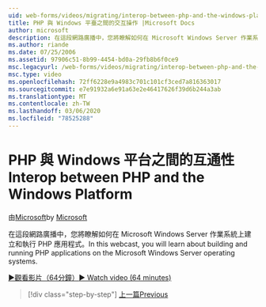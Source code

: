 ```yaml
---
uid: web-forms/videos/migrating/interop-between-php-and-the-windows-platform
title: PHP 與 Windows 平臺之間的交互操作 |Microsoft Docs
author: microsoft
description: 在這段網路廣播中，您將瞭解如何在 Microsoft Windows Server 作業系統上建立和執行 PHP 應用程式。
ms.author: riande
ms.date: 07/25/2006
ms.assetid: 97906c51-8b99-4454-bd0a-29fb8b6f0ce9
msc.legacyurl: /web-forms/videos/migrating/interop-between-php-and-the-windows-platform
msc.type: video
ms.openlocfilehash: 72ff6228e9a4983c701c101cf3ced7a816363017
ms.sourcegitcommit: e7e91932a6e91a63e2e46417626f39d6b244a3ab
ms.translationtype: MT
ms.contentlocale: zh-TW
ms.lasthandoff: 03/06/2020
ms.locfileid: "78525288"
---
```

# <a name="interop-between-php-and-the-windows-platform"></a><span data-ttu-id="99c4b-103">PHP 與 Windows 平台之間的互通性</span><span class="sxs-lookup"><span data-stu-id="99c4b-103">Interop between PHP and the Windows Platform</span></span>

<span data-ttu-id="99c4b-104">由[Microsoft](https://github.com/microsoft)</span><span class="sxs-lookup"><span data-stu-id="99c4b-104">by [Microsoft](https://github.com/microsoft)</span></span>

<span data-ttu-id="99c4b-105">在這段網路廣播中，您將瞭解如何在 Microsoft Windows Server 作業系統上建立和執行 PHP 應用程式。</span><span class="sxs-lookup"><span data-stu-id="99c4b-105">In this webcast, you will learn about building and running PHP applications on the Microsoft Windows Server operating systems.</span></span>

[<span data-ttu-id="99c4b-106">&#9654;觀看影片（64分鐘）</span><span class="sxs-lookup"><span data-stu-id="99c4b-106">&#9654; Watch video (64 minutes)</span></span>](https://channel9.msdn.com/Blogs/ASP-NET-Site-Videos/interop-between-php-and-the-windows-platform)

> [!div class="step-by-step"]
> [<span data-ttu-id="99c4b-107">上一篇</span><span class="sxs-lookup"><span data-stu-id="99c4b-107">Previous</span></span>](introduction-to-aspnet-for-coldfusion-developers-building-an-aspnet-application.md)
